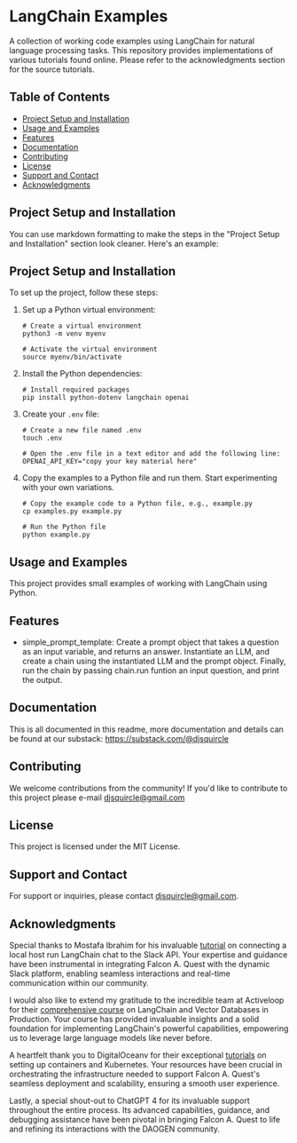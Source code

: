 # LangChain Examples

A collection of working code examples using LangChain for natural language processing tasks. This repository provides implementations of various tutorials found online. Please refer to the acknowledgments section for the source tutorials.

## Table of Contents

- [Project Setup and Installation](#project-setup-and-installation)
- [Usage and Examples](#usage-and-examples)
- [Features](#features)
- [Documentation](#documentation)
- [Contributing](#contributing)
- [License](#license)
- [Support and Contact](#support-and-contact)
- [Acknowledgments](#acknowledgments)

## Project Setup and Installation

You can use markdown formatting to make the steps in the "Project Setup and Installation" section look cleaner. Here's an example:

## Project Setup and Installation

To set up the project, follow these steps:

1. Set up a Python virtual environment:

   ```shell
   # Create a virtual environment
   python3 -m venv myenv
   
   # Activate the virtual environment
   source myenv/bin/activate
   ```

2. Install the Python dependencies:

   ```shell
   # Install required packages
   pip install python-dotenv langchain openai
   ```

3. Create your `.env` file:

   ```shell
   # Create a new file named .env
   touch .env
   
   # Open the .env file in a text editor and add the following line:
   OPENAI_API_KEY="copy your key material here"
   ```

4. Copy the examples to a Python file and run them. Start experimenting with your own variations.

   ```shell
   # Copy the example code to a Python file, e.g., example.py
   cp examples.py example.py
   
   # Run the Python file
   python example.py
   ```


## Usage and Examples

This project provides small examples of working with LangChain using Python.

## Features

- simple_prompt_template: Create a prompt object that takes a question as an input variable, and returns an answer. Instantiate an LLM, and create a chain using the instantiated LLM and the prompt object. Finally, run the chain by passing chain.run funtion an input question, and print the output. 

## Documentation

This is all documented in this readme, more documentation and details can be found at our substack: https://substack.com/@djsquircle

## Contributing

We welcome contributions from the community! If you'd like to contribute to this project please e-mail djsquircle@gmail.com

## License

This project is licensed under the MIT License.


## Support and Contact

For support or inquiries, please contact djsquircle@gmail.com.


## Acknowledgments

Special thanks to Mostafa Ibrahim for his invaluable [tutorial](https://pub.towardsai.net/how-to-create-your-own-llm-powered-slackbot-with-langchain-on-your-own-private-data-f435c422696) on connecting a local host run LangChain chat to the Slack API. Your expertise and guidance have been instrumental in integrating Falcon A. Quest with the dynamic Slack platform, enabling seamless interactions and real-time communication within our community.

I would also like to extend my gratitude to the incredible team at Activeloop for their [comprehensive course](https://learn.activeloop.ai/courses/langchain) on LangChain and Vector Databases in Production. Your course has provided invaluable insights and a solid foundation for implementing LangChain's powerful capabilities, empowering us to leverage large language models like never before.

A heartfelt thank you to DigitalOceanv for their exceptional [tutorials](https://docs.digitalocean.com/tutorials/enable-push-to-deploy/) on setting up containers and Kubernetes. Your resources have been crucial in orchestrating the infrastructure needed to support Falcon A. Quest's seamless deployment and scalability, ensuring a smooth user experience.

Lastly, a special shout-out to ChatGPT 4 for its invaluable support throughout the entire process. Its advanced capabilities, guidance, and debugging assistance have been pivotal in bringing Falcon A. Quest to life and refining its interactions with the DAOGEN community.